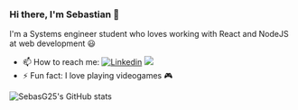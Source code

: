### Hi there, I'm Sebastian 👋

I'm a Systems engineer student who loves working with React and NodeJS at web development 😃

- 📫 How to reach me: [![Linkedin](https://img.shields.io/badge/LinkedIn-0077B5?style=for-the-badge&logo=linkedin&logoColor=white)](https://www.linkedin.com/in/sebastianguzmanagudelo) 
<a href="mailto:sebastian.guzman200225@gmail.com"><img src="https://img.shields.io/badge/Gmail-D14836?style=for-the-badge&logo=gmail&logoColor=white"></a>
- ⚡ Fun fact: I love playing videogames 🎮

<!--
**SebasG25/SebasG25** is a ✨ _special_ ✨ repository because its `README.md` (this file) appears on your GitHub profile.

Here are some ideas to get you started:

- 🔭 I’m currently working on ...
- 🌱 I’m currently learning ...
- 👯 I’m looking to collaborate on ...
- 🤔 I’m looking for help with ...
- 💬 Ask me about ...

- 😄 Pronouns: ...

-->

![SebasG25's GitHub stats](https://github-readme-stats.vercel.app/api?username=sebasg25&show_icons=true&theme=dracula)
